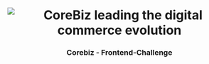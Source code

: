 <h1 align="center">
<img src="https://user-images.githubusercontent.com/1951762/134697029-92588ff8-da7f-4d6f-81e0-c5632923051c.jpg" title="CoreBiz leading the digital commerce evolution" />
</h1>


<h3 align="center">
  Corebiz - Frontend-Challenge
</h3>
